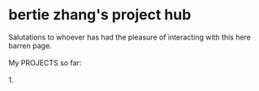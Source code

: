 # bertie zhang's project hub
Salutations to whoever has had the pleasure of interacting with this here barren page.<br/>  
My PROJECTS so far: <br/>  
1. 
